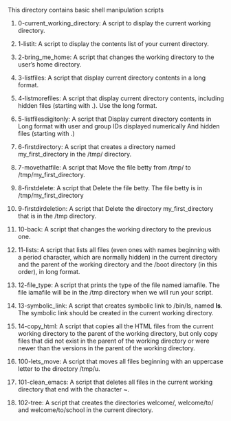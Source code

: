 This directory contains basic shell manipulation scripts

1. 0-current_working_directory:  A script to display the current working directory.

2. 1-listit: A script to display the contents list of your current directory.

3. 2-bring_me_home: A script that changes the working directory to the user’s home directory.

4. 3-listfiles: A script that display current directory contents in a long format.

5. 4-listmorefiles: A script that display current directory contents, including hidden files (starting with .). Use the long format.

6. 5-listfilesdigitonly: A script that Display current directory contents in Long format with user and group IDs displayed numerically And hidden files (starting with .)

7. 6-firstdirectory: A script that creates a directory named my_first_directory in the /tmp/ directory.

8. 7-movethatfile: A script that Move the file betty from /tmp/ to /tmp/my_first_directory.

9. 8-firstdelete: A script that Delete the file betty. The file betty is in /tmp/my_first_directory

10. 9-firstdirdeletion: A script that Delete the directory my_first_directory that is in the /tmp directory.

11. 10-back: A script that changes the working directory to the previous one.

12. 11-lists: A script that lists all files (even ones with names beginning with a period character, which are normally hidden) in the current directory and the parent of the working directory and the /boot directory (in this order), in long format.

13. 12-file_type: A script that prints the type of the file named iamafile. The file iamafile will be in the /tmp directory when we will run your script.

14. 13-symbolic_link: A script that creates  symbolic link to /bin/ls, named __ls__. The symbolic link should be created in the current working directory.

15. 14-copy_html: A script that copies all the HTML files from the current working directory to the parent of the working directory, but only copy files that did not exist in the parent of the working directory or were newer than the versions in the parent of the working directory.

16. 100-lets_move: A script that moves all files beginning with an uppercase letter to the directory /tmp/u.

17. 101-clean_emacs: A script that deletes all files in the current working directory that end with the character ~.

18. 102-tree: A script that creates the directories welcome/, welcome/to/ and welcome/to/school in the current directory.
